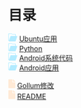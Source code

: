目录
==

![图片](Picture/folder-horizontal.png) [Ubuntu应用](./Ubuntu应用/Home)<br/>
![图片](Picture/folder-horizontal.png) [Python](./python/Home)<br/>
![图片](Picture/folder-horizontal.png) [Android系统代码](./Android系统代码/Home)<br/>
![图片](Picture/folder-horizontal.png) [Android应用](Android/Home)<br/>

![图片](Picture/document.png) [Gollum修改](Gollum修改)  
![图片](Picture/document.png) [README](./README)<br/>